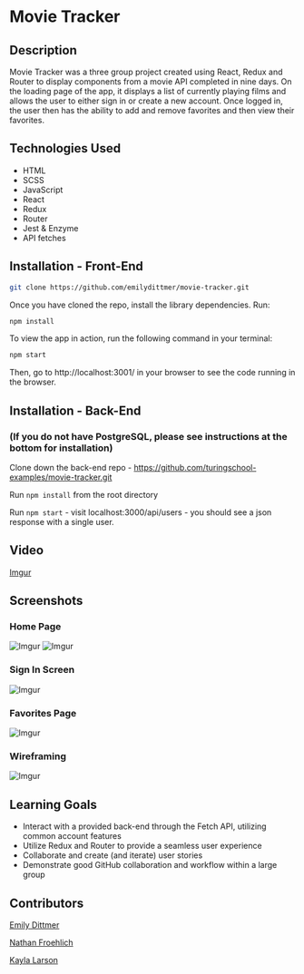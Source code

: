 # Movie Tracker

## Description

Movie Tracker was a three group project created using React, Redux and Router to display components from a movie API completed in nine days. On the loading page of the app, it displays a list of currently playing films and allows the user to either sign in or create a new account. Once logged in, the user then has the ability to add and remove favorites and then view their favorites.

## Technologies Used
- HTML
- SCSS 
- JavaScript
- React
- Redux
- Router
- Jest & Enzyme
- API fetches

## Installation - Front-End

```bash
git clone https://github.com/emilydittmer/movie-tracker.git
```
Once you have cloned the repo, install the library dependencies. Run:

```bash
npm install
```

To view the app in action, run the following command in your terminal:

```bash
npm start
```

Then, go to http://localhost:3001/ in your browser to see the code running in the browser.

## Installation - Back-End
### (If you do not have PostgreSQL, please see instructions at the bottom for installation)
Clone down the back-end repo - https://github.com/turingschool-examples/movie-tracker.git

Run ```npm install``` from the root directory

Run ```npm start``` - visit localhost:3000/api/users - you should see a json response with a single user.
## Video
[Imgur](https://i.imgur.com/8qo5lhv.mp4)

## Screenshots
### Home Page
![Imgur](https://i.imgur.com/EQWQMmy.png)
![Imgur](https://i.imgur.com/QpATXCS.png)
### Sign In Screen
![Imgur](https://i.imgur.com/Ap5KykX.png)
### Favorites Page
![Imgur](https://i.imgur.com/N0iXdKU.png)
### Wireframing
![Imgur](https://i.imgur.com/U6HQxSu.jpg)

## Learning Goals
- Interact with a provided back-end through the Fetch API, utilizing common account features
- Utilize Redux and Router to provide a seamless user experience
- Collaborate and create (and iterate) user stories
- Demonstrate good GitHub collaboration and workflow within a large group

## Contributors
[Emily Dittmer](https://github.com/emilydittmer)

[Nathan Froehlich](https://github.com/Nathan-Froeh)

[Kayla Larson](https://github.com/kaylalarson1990)
